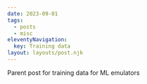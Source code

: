 ```yaml
---
date: 2023-09-01
tags:
  - posts
  - misc
eleventyNavigation:
  key: Training data
layout: layouts/post.njk
---
```


Parent post for training data for ML emulators

